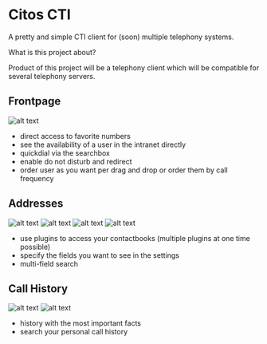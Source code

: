# Citos CTI
A pretty and simple CTI client for (soon) multiple telephony systems.

What is this project about?

Product of this project will be a telephony client which will be compatible for several telephony servers.

## Frontpage
![alt text](https://github.com/Citos-CTI/Manager-Client/blob/master/images/states.PNG)
- direct access to favorite numbers 
- see the availability of a user in the intranet directly 
- quickdial via the searchbox
- enable do not disturb and redirect 
- order user as you want per drag and drop or order them by call frequency 
## Addresses
![alt text](https://github.com/Citos-CTI/Manager-Client/blob/master/images/addresses.PNG)
![alt text](https://github.com/Citos-CTI/Manager-Client/blob/master/images/addresses_unfolded.PNG)
![alt text](https://github.com/Citos-CTI/Manager-Client/blob/master/images/ldap%20Plugin.PNG)
![alt text](https://github.com/Citos-CTI/Manager-Client/blob/master/images/addresses_extensive_search.PNG)
- use plugins to access your contactbooks (multiple plugins at one time possible)
- specify the fields you want to see in the settings
- multi-field search 
## Call History
![alt text](https://github.com/Citos-CTI/Manager-Client/blob/master/images/history_scroll_function.PNG)
![alt text](https://github.com/Citos-CTI/Manager-Client/blob/master/images/history_search.PNG)
- history with the most important facts
- search your personal call history
